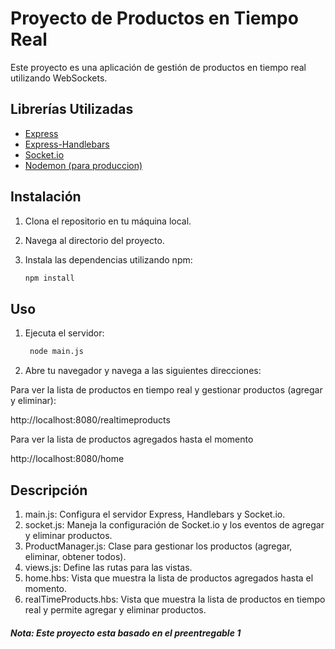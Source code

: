 # Proyecto de Productos en Tiempo Real

Este proyecto es una aplicación de gestión de productos en tiempo real utilizando WebSockets.

## Librerías Utilizadas

- [Express](https://expressjs.com/)
- [Express-Handlebars](https://www.npmjs.com/package/express-handlebars)
- [Socket.io](https://socket.io/)
- [Nodemon (para produccion)](https://www.npmjs.com/package/nodemon)

## Instalación

1. Clona el repositorio en tu máquina local.
2. Navega al directorio del proyecto.
3. Instala las dependencias utilizando npm:

   ```sh
   npm install


## Uso

1. Ejecuta el servidor:

   ```sh
    node main.js


2. Abre tu navegador y navega a las siguientes direcciones:

Para ver la lista de productos en tiempo real y gestionar productos (agregar y eliminar):

http://localhost:8080/realtimeproducts

Para ver la lista de productos agregados hasta el momento

http://localhost:8080/home



## Descripción
1. main.js: Configura el servidor Express, Handlebars y Socket.io.
2. socket.js: Maneja la configuración de Socket.io y los eventos de agregar y eliminar productos.
3. ProductManager.js: Clase para gestionar los productos (agregar, eliminar, obtener todos).
4. views.js: Define las rutas para las vistas.
5. home.hbs: Vista que muestra la lista de productos agregados hasta el momento.
6. realTimeProducts.hbs: Vista que muestra la lista de productos en tiempo real y permite agregar y eliminar productos.


##### Nota: Este proyecto esta basado en el preentregable 1